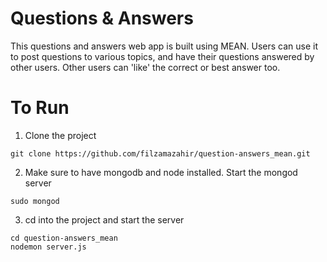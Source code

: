 # Questions & Answers
This questions and answers web app is built using MEAN. Users can use it to post questions to various topics, and have their questions answered by other users. Other users can 'like' the correct or best answer too.


# To Run

1) Clone the project
```
git clone https://github.com/filzamazahir/question-answers_mean.git
```

2) Make sure to have mongodb and node installed. Start the mongod server
```
sudo mongod
```

3) cd into the project and start the server
```
cd question-answers_mean
nodemon server.js
```

